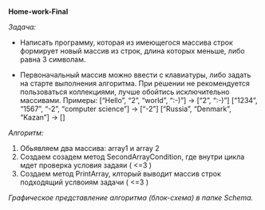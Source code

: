 **Home-work-Final**

*Задача:* 

*  Написать программу, которая из имеющегося массива строк формирует новый массив из строк, длина которых меньше, либо равна 3 символам. 

* Первоначальный массив можно ввести с клавиатуры, либо задать на старте выполнения алгоритма. При решении не рекомендуется пользоваться коллекциями, лучше обойтись исключительно массивами. Примеры: [“Hello”, “2”, “world”, “:-)”] → [“2”, “:-)”] [“1234”, “1567”, “-2”, “computer science”] → [“-2”] [“Russia”, “Denmark”, “Kazan”] → []

*Алгоритм:*

1. Обьявляем два массива: array1 и array 2
2. Cоздаем созадем метод SecondArrayCondition, где внутри цикла мдет проверка условия задаяи ( <=3 )
3. Cоздаем метод PrintArray, клторый выводит массив строк подходящий услвоиям задачи ( <=3 )


*Графическое представление алгоритма (блок-схема) в папке Schema.*